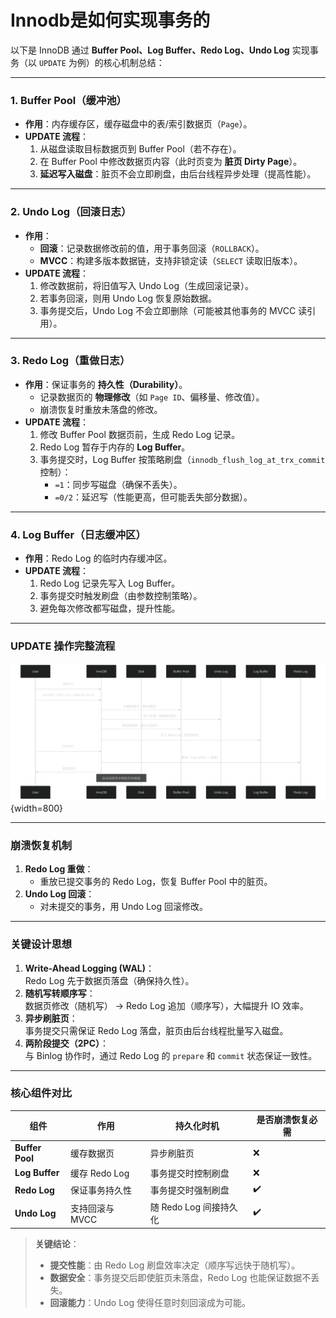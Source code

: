 
# Innodb是如何实现事务的
以下是 InnoDB 通过 **Buffer Pool、Log Buffer、Redo Log、Undo Log** 实现事务（以 `UPDATE` 为例）的核心机制总结：

---

### **1. Buffer Pool（缓冲池）**
- **作用**：内存缓存区，缓存磁盘中的表/索引数据页（`Page`）。
- **UPDATE 流程**：
  1. 从磁盘读取目标数据页到 Buffer Pool（若不存在）。
  2. 在 Buffer Pool 中修改数据页内容（此时页变为 **脏页 Dirty Page**）。
  3. **延迟写入磁盘**：脏页不会立即刷盘，由后台线程异步处理（提高性能）。

---

### **2. Undo Log（回滚日志）**
- **作用**：
  - **回滚**：记录数据修改前的值，用于事务回滚（`ROLLBACK`）。
  - **MVCC**：构建多版本数据链，支持非锁定读（`SELECT` 读取旧版本）。
- **UPDATE 流程**：
  1. 修改数据前，将旧值写入 Undo Log（生成回滚记录）。
  2. 若事务回滚，则用 Undo Log 恢复原始数据。
  3. 事务提交后，Undo Log 不会立即删除（可能被其他事务的 MVCC 读引用）。

---

### **3. Redo Log（重做日志）**
- **作用**：保证事务的 **持久性（Durability）**。
  - 记录数据页的 **物理修改**（如 `Page ID`、偏移量、修改值）。
  - 崩溃恢复时重放未落盘的修改。
- **UPDATE 流程**：
  1. 修改 Buffer Pool 数据页前，生成 Redo Log 记录。
  2. Redo Log 暂存于内存的 **Log Buffer**。
  3. 事务提交时，Log Buffer 按策略刷盘（`innodb_flush_log_at_trx_commit` 控制）：
     - `=1`：同步写磁盘（确保不丢失）。
     - `=0/2`：延迟写（性能更高，但可能丢失部分数据）。

---

### **4. Log Buffer（日志缓冲区）**
- **作用**：Redo Log 的临时内存缓冲区。
- **UPDATE 流程**：
  1. Redo Log 记录先写入 Log Buffer。
  2. 事务提交时触发刷盘（由参数控制策略）。
  3. 避免每次修改都写磁盘，提升性能。

---

### **UPDATE 操作完整流程**
![崩溃恢复流程图](/Innodbredlog.svg){width=800}

---

### **崩溃恢复机制**
1. **Redo Log 重做**：  
   - 重放已提交事务的 Redo Log，恢复 Buffer Pool 中的脏页。
2. **Undo Log 回滚**：  
   - 对未提交的事务，用 Undo Log 回滚修改。

---

### **关键设计思想**
1. **Write-Ahead Logging (WAL)**：  
   Redo Log 先于数据页落盘（确保持久性）。
2. **随机写转顺序写**：  
   数据页修改（随机写） → Redo Log 追加（顺序写），大幅提升 IO 效率。
3. **异步刷脏页**：  
   事务提交只需保证 Redo Log 落盘，脏页由后台线程批量写入磁盘。
4. **两阶段提交（2PC）**：  
   与 Binlog 协作时，通过 Redo Log 的 `prepare` 和 `commit` 状态保证一致性。

---

### **核心组件对比**
| 组件          | 作用                     | 持久化时机               | 是否崩溃恢复必需 |
|---------------|--------------------------|--------------------------|------------------|
| **Buffer Pool** | 缓存数据页               | 异步刷脏页               | ❌               |
| **Log Buffer**  | 缓存 Redo Log            | 事务提交时控制刷盘       | ❌               |
| **Redo Log**    | 保证事务持久性           | 事务提交时强制刷盘       | ✔️               |
| **Undo Log**    | 支持回滚与 MVCC          | 随 Redo Log 间接持久化   | ✔️               |

> **关键结论**：  
> - **提交性能**：由 Redo Log 刷盘效率决定（顺序写远快于随机写）。  
> - **数据安全**：事务提交后即使脏页未落盘，Redo Log 也能保证数据不丢失。  
> - **回滚能力**：Undo Log 使得任意时刻回滚成为可能。